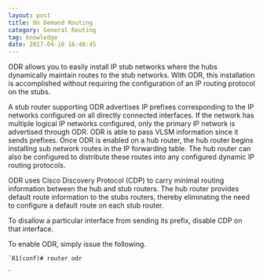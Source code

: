 ```yaml
---
layout: post
title: On Demand Routing
category: General Routing
tag: knowledge
date: 2017-04-10 16:40:45
---
```

ODR allows you to easily install IP stub networks where the hubs dynamically maintain routes to the stub networks. With ODR, this installation is accomplished without requiring the configuration of an IP routing protocol on the stubs.

A stub router supporting ODR advertises IP prefixes corresponding to the IP networks configured on all directly connected interfaces. If the network has multiple logical IP networks configured, only the primary IP network is advertised through ODR. ODR is able to pass VLSM information since it sends prefixes. Once ODR is enabled on a hub router, the hub router begins installing sub network routes in the IP forwarding table. The hub router can also be configured to distribute these routes into any configured dynamic IP routing protocols.

ODR uses Cisco Discovery Protocol (CDP) to carry minimal routing information between the hub and stub routers. The hub router provides default route information to the stubs routers, thereby eliminating the need to configure a default route on each stub router.

To disallow a particular interface from sending its prefix, disable CDP on that interface.

To enable ODR, simply issue the following.
```
`R1(conf)# router odr
```
`
